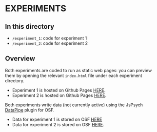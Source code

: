 # EXPERIMENTS

## In this directory
- `/experiment_1`: code for experiment 1
- `/experiment_2`: code for experiment 2


## Overview

Both experiments are coded to run as static web pages: you can preview them by opening the relevant `index.html` file under each experiment directory.
- Experiment 1 is hosted on Github Pages [HERE](https://erik-brockbank.github.io/deep_conversations/experiments/norming_study/).
- Experiment 2 is hosted on Github Pages [HERE](https://erik-brockbank.github.io/deep_conversations/experiments/introspection_study).

Both experiments write data (not currently active) using the JsPsych [DataPipe](https://pipe.jspsych.org/) plugin for OSF.
- Data for experiment 1 is stored on OSF [HERE](https://osf.io/p84m6/)
- Data for experiment 2 is stored on OSF [HERE](https://osf.io/t6gsh/).